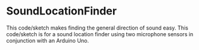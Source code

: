 # SoundLocationFinder
This code/sketch makes finding the general direction of sound easy. This code/sketch is for a sound location finder using two microphone sensors  in conjunction with an Arduino Uno.
